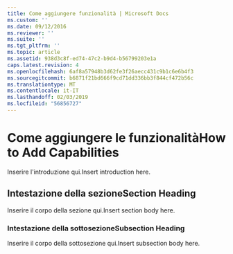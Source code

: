 ```yaml
---
title: Come aggiungere funzionalità | Microsoft Docs
ms.custom: ''
ms.date: 09/12/2016
ms.reviewer: ''
ms.suite: ''
ms.tgt_pltfrm: ''
ms.topic: article
ms.assetid: 938d3c8f-ed74-47c2-b9d4-b56799203e1a
caps.latest.revision: 4
ms.openlocfilehash: 6af8a57948b3d62fe3f26aecc431c9b1c6e6b4f3
ms.sourcegitcommit: b6871f21bd666f9cd71dd336bb3f844cf472b56c
ms.translationtype: MT
ms.contentlocale: it-IT
ms.lasthandoff: 02/03/2019
ms.locfileid: "56856727"
---
```

# <a name="how-to-add-capabilities"></a><span data-ttu-id="2ce1e-102">Come aggiungere le funzionalità</span><span class="sxs-lookup"><span data-stu-id="2ce1e-102">How to Add Capabilities</span></span>

<span data-ttu-id="2ce1e-103">Inserire l'introduzione qui.</span><span class="sxs-lookup"><span data-stu-id="2ce1e-103">Insert introduction here.</span></span>

## <a name="section-heading"></a><span data-ttu-id="2ce1e-104">Intestazione della sezione</span><span class="sxs-lookup"><span data-stu-id="2ce1e-104">Section Heading</span></span>

<span data-ttu-id="2ce1e-105">Inserire il corpo della sezione qui.</span><span class="sxs-lookup"><span data-stu-id="2ce1e-105">Insert section body here.</span></span>

### <a name="subsection-heading"></a><span data-ttu-id="2ce1e-106">Intestazione della sottosezione</span><span class="sxs-lookup"><span data-stu-id="2ce1e-106">Subsection Heading</span></span>

<span data-ttu-id="2ce1e-107">Inserire il corpo della sottosezione qui.</span><span class="sxs-lookup"><span data-stu-id="2ce1e-107">Insert subsection body here.</span></span>
